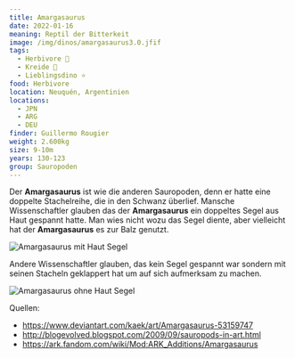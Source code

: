 ```yaml
---
title: Amargasaurus
date: 2022-01-16
meaning: Reptil der Bitterkeit
image: /img/dinos/amargasaurus3.0.jfif
tags:
  - Herbivore 🌿
  - Kreide 🦴
  - Lieblingsdino ⭐
food: Herbivore
location: Neuquén, Argentinien
locations:
  - JPN
  - ARG
  - DEU
finder: Guillermo Rougier
weight: 2.600kg
size: 9-10m
years: 130-123
group: Sauropoden
---
```

Der **Amargasaurus** ist wie die anderen Sauropoden, denn er hatte eine doppelte Stachelreihe, die in den Schwanz überlief. Mansche Wissenschaftler glauben das der **Amargasaurus** ein doppeltes Segel aus Haut gespannt hatte. Man wies nicht wozu das Segel diente, aber vielleicht hat der **Amargasaurus** es zur Balz genutzt.

![Amargasaurus mit Haut Segel](/img/dinos/amargasaurus2.0.jfif)

Andere Wissenschaftler glauben, das kein Segel gespannt war sondern mit seinen Stacheln geklappert hat um auf sich aufmerksam zu machen.

![Amargasaurus ohne Haut Segel](/img/dinos/amargasaurus.jpg)

Quellen:

* <https://www.deviantart.com/kaek/art/Amargasaurus-53159747>
* <http://blogevolved.blogspot.com/2009/09/sauropods-in-art.html>
* <https://ark.fandom.com/wiki/Mod:ARK_Additions/Amargasaurus>